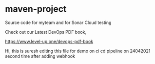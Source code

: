 # maven-project
Source code for myteam and for Sonar Cloud testing

Check out our Latest DevOps PDF book,

https://www.level-up.one/devops-pdf-book

Hi, this is suresh editing this file for demo on ci cd pipeline on 24042021 second time after adding webhook

